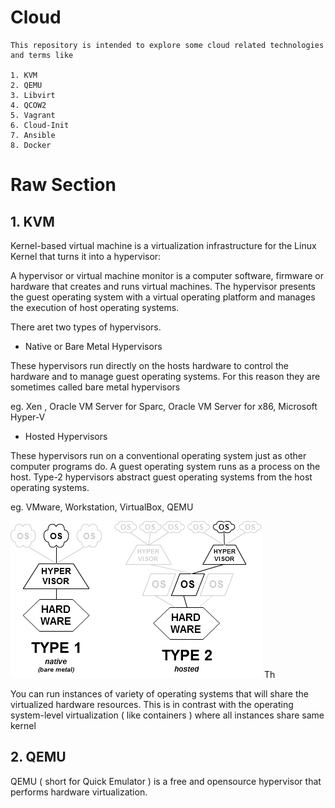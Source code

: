 # Cloud

    This repository is intended to explore some cloud related technologies and terms like

    1. KVM
    2. QEMU
    3. Libvirt
    4. QCOW2
    5. Vagrant
    6. Cloud-Init
    7. Ansible
    8. Docker

# Raw Section

## 1. KVM

Kernel-based virtual machine is a virtualization infrastructure for the Linux Kernel that turns it into a hypervisor:

A hypervisor or virtual machine monitor is a computer software, firmware or hardware that creates and runs virtual machines. The hypervisor presents the guest operating system with a virtual operating platform and manages the execution of host operating systems.

There aret two types of hypervisors. 

* Native or Bare Metal Hypervisors

These hypervisors run directly on the hosts hardware to control the hardware and to manage guest operating systems. For this reason they are sometimes called bare metal hypervisors

eg. Xen , Oracle VM Server for Sparc, Oracle VM Server for x86, Microsoft Hyper-V

* Hosted Hypervisors

These hypervisors run on a conventional operating system just as other computer programs do. A guest operating system runs as a process on the host. Type-2 hypervisors abstract guest operating systems from the host operating systems.

eg. VMware, Workstation, VirtualBox, QEMU 

![Alt classification](hypervisors.png)
Th

You can run instances of variety of operating systems that will share the virtualized hardware resources. This is in contrast with the operating system-level virtualization ( like containers ) where all instances share same kernel



## 2. QEMU

QEMU ( short for Quick Emulator ) is a free and opensource hypervisor  that performs hardware virtualization. 
 


